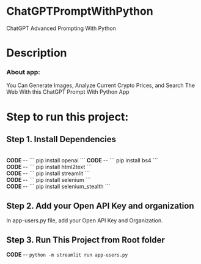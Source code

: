 # ChatGPTPromptWithPython
ChatGPT Advanced Prompting With Python


# Description
<h3>About app:</h3>
   You Can Generate Images, Analyze Current Crypto Prices, and Search The Web With this ChatGPT Prompt With Python App
<br>

# Step to run this project:
## Step 1. Install Dependencies
<br>
<b> CODE </b> -- ```  pip install openai ```
<be>
<b> CODE </b> -- ```  pip install bs4 ```
<br>
<b> CODE </b> -- ```  pip install html2text ```
<br>
<b> CODE </b> -- ```  pip install streamlit ```
<br>
<b> CODE </b> -- ```  pip install selenium ```
<br>
<b> CODE </b> -- ```  pip install selenium_stealth ```

## Step 2. Add your Open API Key and organization
In app-users.py file, add your Open API Key and Organization.
## Step 3. Run This Project from Root folder
<b> CODE </b> -- ``` python -m streamlit run app-users.py ```
